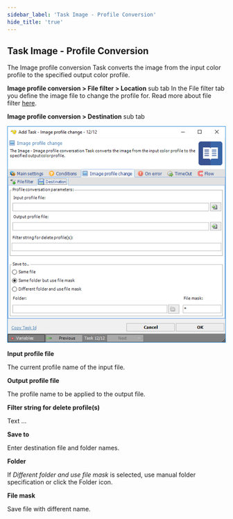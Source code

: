 ```yaml
---
sidebar_label: 'Task Image - Profile Conversion'
hide_title: 'true'
---
```


## Task Image - Profile Conversion

The Image profile conversion Task converts the image from the input color profile to the specified output color profile.
 
**Image profile conversion > File filter > Location** sub tab
In the File filter tab you define the image file to change the profile for. Read more about file filter [here](../../../server/job-tasks-file-filter).
 
**Image profile conversion > Destination** sub tab

![](../../../../../static/img/taskimageprofilechange.png)

**Input profile file**

The current profile name of the input file.
 
**Output profile file**

The profile name to be applied to the output file.
 
**Filter string for delete profile(s)**

Text ...
 
**Save to**

Enter destination file and folder names.
 
**Folder**

If *Different folder and use file mask* is selected, use manual folder specification or click the Folder icon.
 
**File mask**

Save file with different name.